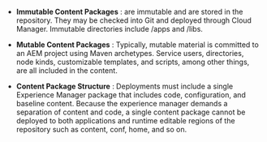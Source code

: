   - **Immutable Content Packages** : are immutable and are stored in the repository. They may be checked into Git and deployed through Cloud Manager. Immutable directories include /apps and /libs.

  - **Mutable Content Packages** : Typically, mutable material is committed to an AEM project using Maven archetypes. Service users, directories, node kinds, customizable templates, and scripts, among other things, are all included in the content.

  - **Content Package Structure** : Deployments must include a single Experience Manager package that includes code, configuration, and baseline content. Because the experience manager demands a separation of content and code, a single content package cannot be deployed to both applications and runtime editable regions of the repository such as content, conf, home, and so on.
